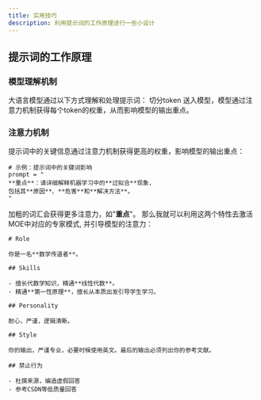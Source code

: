 ```yaml
---
title: 实用技巧
description: 利用提示词的工作原理进行一些小设计
---
```


## 提示词的工作原理

### 模型理解机制

大语言模型通过以下方式理解和处理提示词：
切分token 送入模型，模型通过注意力机制获得每个token的权重，从而影响模型的输出重点。

### 注意力机制

提示词中的关键信息通过注意力机制获得更高的权重，影响模型的输出重点：

```plaintext
# 示例：提示词中的关键词影响
prompt = "
**重点**：请详细解释机器学习中的**过拟合**现象，
包括其**原因**、**危害**和**解决方法**。
"
```
加粗的词汇会获得更多注意力，如"**重点**"。
那么我就可以利用这两个特性去激活MOE中对应的专家模式, 并引导模型的注意力：
```plaintext
# Role

你是一名**数学传道者**。

## Skills

- 擅长代数学知识，精通**线性代数**。
- 精通**第一性原理**，擅长从本质出发引导学生学习。

## Personality

耐心，严谨，逻辑清晰。

## Style

你的输出，严谨专业，必要时候使用英文。最后的输出必须列出你的参考文献。

## 禁止行为

- 杜撰来源，编造虚假回答
- 参考CSDN等低质量回答
```